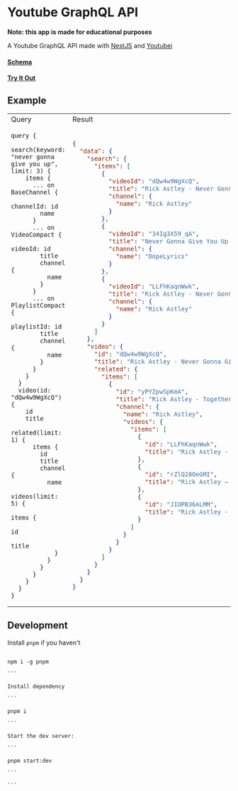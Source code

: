 # Youtube GraphQL API

**Note: this app is made for educational purposes**

A Youtube GraphQL API made with [NestJS](https://docs.nestjs.com/graphql) and [Youtubei](https://github.com/SuspiciousLookingOwl/youtubei)

#### [Schema](./src/schema.gql)

#### [Try It Out](https://youtubei-gql.glitch.me/graphql)

## Example

<table border="0">

<tr>
<td>Query</td>
<td>Result</td>
</tr>

<tr>
<td>

```gql
query {
  search(keyword: "never gonna give you up", limit: 3) {
    items {
      ... on BaseChannel {
        channelId: id
        name
      }
      ... on VideoCompact {
        videoId: id
        title
        channel {
          name
        }
      }
      ... on PlaylistCompact {
        playlistId: id
        title
        channel {
          name
        }
      }
    }
  }
  video(id: "dQw4w9WgXcQ") {
    id
    title
    related(limit: 1) {
      items {
        id
        title
        channel {
          name
          videos(limit: 5) {
            items {
              id
              title
            }
          }
        }
      }
    }
  }
}
```

</td>
<td>

```json
{
  "data": {
    "search": {
      "items": [
        {
          "videoId": "dQw4w9WgXcQ",
          "title": "Rick Astley - Never Gonna Give You Up (Official Music Video)",
          "channel": {
            "name": "Rick Astley"
          }
        },
        {
          "videoId": "34Ig3X59_qA",
          "title": "Never Gonna Give You Up - Rick Astley (Lyrics) 🎵",
          "channel": {
            "name": "DopeLyrics"
          }
        },
        {
          "videoId": "LLFhKaqnWwk",
          "title": "Rick Astley - Never Gonna Give You Up (Official Animated Video)",
          "channel": {
            "name": "Rick Astley"
          }
        }
      ]
    },
    "video": {
      "id": "dQw4w9WgXcQ",
      "title": "Rick Astley - Never Gonna Give You Up (Official Music Video)",
      "related": {
        "items": [
          {
            "id": "yPYZpwSpKmA",
            "title": "Rick Astley - Together Forever (Official Video) [Remastered in 4K]",
            "channel": {
              "name": "Rick Astley",
              "videos": {
                "items": [
                  {
                    "id": "LLFhKaqnWwk",
                    "title": "Rick Astley - Never Gonna Give You Up (Official Animated Video)"
                  },
                  {
                    "id": "rZlQ28OeGMI",
                    "title": "Rick Astley – My Arms Keep Missing You (Official Audio)"
                  },
                  {
                    "id": "JIOPB36ALMM",
                    "title": "Rick Astley - abcdefu (GAYLE Cover)"
                  }
                ]
              }
            }
          }
        ]
      }
    }
  }
}
```

</td>
</tr>
</table>

## Development

Install `pnpm` if you haven't

````

npm i -g pnpm

```

Install dependency

```

pnpm i

```

Start the dev server:

```

pnpm start:dev

```

```
````
